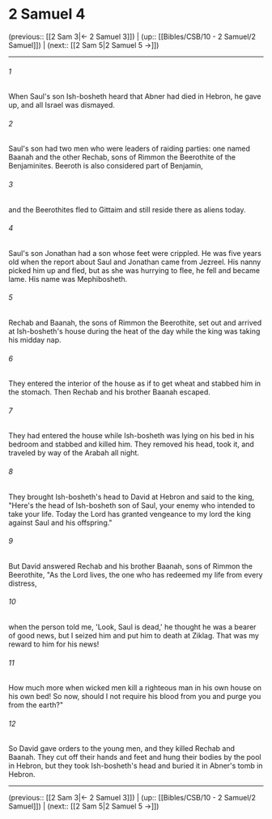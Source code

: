 # 2 Samuel 4

(previous:: [[2 Sam 3|← 2 Samuel 3]]) | (up:: [[Bibles/CSB/10 - 2 Samuel/2 Samuel]]) | (next:: [[2 Sam 5|2 Samuel 5 →]])

***


###### 1 
When Saul's son Ish-bosheth heard that Abner had died in Hebron, he gave up, and all Israel was dismayed. 

###### 2 
Saul's son had two men who were leaders of raiding parties: one named Baanah and the other Rechab, sons of Rimmon the Beerothite of the Benjaminites. Beeroth is also considered part of Benjamin, 

###### 3 
and the Beerothites fled to Gittaim and still reside there as aliens today. 

###### 4 
Saul's son Jonathan had a son whose feet were crippled. He was five years old when the report about Saul and Jonathan came from Jezreel. His nanny picked him up and fled, but as she was hurrying to flee, he fell and became lame. His name was Mephibosheth. 

###### 5 
Rechab and Baanah, the sons of Rimmon the Beerothite, set out and arrived at Ish-bosheth's house during the heat of the day while the king was taking his midday nap. 

###### 6 
They entered the interior of the house as if to get wheat and stabbed him in the stomach. Then Rechab and his brother Baanah escaped. 

###### 7 
They had entered the house while Ish-bosheth was lying on his bed in his bedroom and stabbed and killed him. They removed his head, took it, and traveled by way of the Arabah all night. 

###### 8 
They brought Ish-bosheth's head to David at Hebron and said to the king, "Here's the head of Ish-bosheth son of Saul, your enemy who intended to take your life. Today the Lord has granted vengeance to my lord the king against Saul and his offspring." 

###### 9 
But David answered Rechab and his brother Baanah, sons of Rimmon the Beerothite, "As the Lord lives, the one who has redeemed my life from every distress, 

###### 10 
when the person told me, 'Look, Saul is dead,' he thought he was a bearer of good news, but I seized him and put him to death at Ziklag. That was my reward to him for his news! 

###### 11 
How much more when wicked men kill a righteous man in his own house on his own bed! So now, should I not require his blood from you and purge you from the earth?" 

###### 12 
So David gave orders to the young men, and they killed Rechab and Baanah. They cut off their hands and feet and hung their bodies by the pool in Hebron, but they took Ish-bosheth's head and buried it in Abner's tomb in Hebron.

***

(previous:: [[2 Sam 3|← 2 Samuel 3]]) | (up:: [[Bibles/CSB/10 - 2 Samuel/2 Samuel]]) | (next:: [[2 Sam 5|2 Samuel 5 →]])
